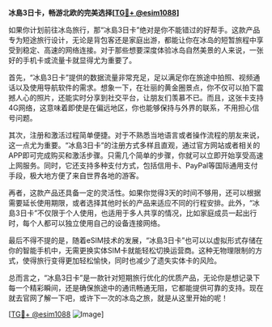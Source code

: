 **冰島3日卡，畅游北欧的完美选择[[TG💪+ @esim1088](https://t.me/s/esim1088)]**

如果你计划前往冰岛旅行，那“冰島3日卡”绝对是你不能错过的好帮手。这款产品专为短途旅行设计，无论是背包客还是家庭出游，都能让你在冰岛的短暂旅程中享受到稳定、高速的网络连接。对于那些想要深度体验冰岛自然美景的人来说，一张好的手机卡或流量卡就显得尤为重要了。

首先，“冰島3日卡”提供的数据流量非常充足，足以满足你在旅途中拍照、视频通话以及使用导航软件的需求。想象一下，在壮丽的黄金圈景点，你不仅可以拍下震撼人心的照片，还能实时分享到社交平台，让朋友们羡慕不已。而且，这张卡支持4G网络，这意味着即使是在偏远地区，你也能够保持与外界的联系，不用担心信号问题。

其次，注册和激活过程简单便捷。对于不熟悉当地语言或者操作流程的朋友来说，这一点尤为重要。“冰島3日卡”的注册方式多样且直观，通过官方网站或者相关的APP即可完成购买和激活步骤。只需几个简单的步骤，你就可以立即开始享受高速上网服务。同时，它还支持多种支付方式，包括信用卡、PayPal等国际通用支付手段，极大地方便了来自世界各地的游客。

再者，这款产品还具备一定的灵活性。如果你觉得3天的时间不够用，还可以根据需要延长使用期限，或者选择其他时长的产品来适应不同的行程安排。此外，“冰島3日卡”不仅限于个人使用，也适用于多人共享的情况，比如家庭成员一起出行时，每个人都可以独立使用自己的设备连接网络。

最后不得不提的是，随着eSIM技术的发展，“冰島3日卡”也可以以虚拟形式存储在你的智能手机中，无需更换实体SIM卡就能轻松切换运营商。这种无物理限制的方式，使得旅行变得更加轻松愉快，同时也减少了遗失实体卡的风险。

总而言之，“冰島3日卡”是一款针对短期旅行优化的优质产品，无论你是想记录下每一个精彩瞬间，还是确保旅途中的通讯畅通无阻，它都能提供可靠的支持。现在就去官网了解一下吧，或许下一次的冰岛之旅，就是从这里开始的呢！

[[TG💪+ @esim1088](https://t.me/s/esim1088) ![Image](https://i.postimg.cc/4NQfJmqS/Snipaste-2025-05-13-00-14-12.png)]